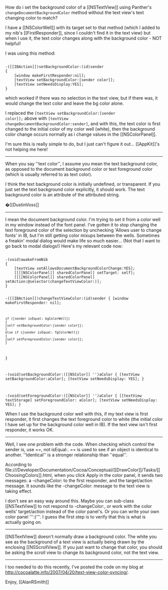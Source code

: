 How do i set the background color of a [[NSTextView]] using Panther's <code>changeDocumentBackgroundColor</code> method without the text view's text changing color to match?

I have a [[NSColorWell]] with its target set to that method (which I added to my nib's [[FirstResponder]], since I couldn't find it in the text view) but when I use it, the text color changes along with the background color - NOT helpful!

I was using this method:

<code>
-([[IBAction]])setBackgroundColor:(id)sender
{
    [window makeFirstResponder:nil];
    [textView setBackgroundColor:[sender color]];
    [textView setNeedsDisplay:YES];
}
</code>

which worked if there was no selection in the text view, but if there was, it would change the text color and leave the bg color alone.

I replaced the <code>[textView setBackgroundColor:[sender color]];</code> above with <code>[textView changeDocumentBackgroundColor:sender]</code>, and with this, the text color is first changed to the initial color of my color well (white), then the background color change occurs normally as i change values in the [[NSColorPanel]].

I'm sure this is really simple to do, but I just can't figure it out... [[AppKit]]'s not helping me here!

----

When you say ''text color'', I assume you mean the text background color, as opposed to the document background color or text foreground color (which is usually referred to as text color).

I think the text background color is initially undefined, or transparent. If you just set the text background color explicitly, it should work. The text background color is an attribute of the attributed string.

�[[DustinVoss]]

----

I mean the document background color. I'm trying to set it from a color well in my window instead of the font panel. I've gotten it to stop changing the text foreground color of the selection by unchecking 'Allows user to change fonts' in IB, but I'm still getting color mixups between the wells. Sometimes a freakin' modal dialog would make life so much easier... (Not that I want to go back to modal dialogs!) Here's my relevant code now:

<code>
-(void)awakeFromNib
{
    [textView setAllowsDocumentBackgroundColorChange:YES];
    [[[[NSColorPanel]] sharedColorPanel] setTarget: self];
    [[[[NSColorPanel]] sharedColorPanel] setAction:@selector(changeTextViewColor:)];
}

-([[IBAction]])changeTextViewColor:(id)sender
{
    [window makeFirstResponder: nil];
    
    if ([sender isEqual: bgColorWell])
    {
	[self setBackgroundColor:[sender color]];
    }
    else if ([sender isEqual: fgColorWell])
    {
	[self setForegroundColor:[sender color]];
    }
}

-(void)setBackgroundColor:([[NSColor]] '')aColor
{
    [textView setBackgroundColor:aColor];
    [textView setNeedsDisplay: YES];
}

-(void)setForegroundColor:([[NSColor]] '')aColor
{
    [[textView textStorage] setForegroundColor: aColor];
    [textView setNeedsDisplay: YES];
}
</code>

When I use the background color well with this, if my text view is first responder, it first changes the text foreground color to white (the initial color I have set up for the background color well in IB). If the text view isn't first responder, it works OK.

----

Well, I see one problem with the code. When checking which control the sender is, use ==, not isEqual:. == is used to see if an object is identical to another. ''Identical'' is a stronger relationship than ''equal''.

According to file:///Developer/Documentation/Cocoa/Conceptual/[[DrawColor]]/Tasks/[[ChoosingColors]].html, when you click Apply in the color panel, it sends two messages: a -changeColor: to the first responder, and the target/action message. It sounds like the -changeColor: message to the text view is taking effect.

I don't see an easy way around this. Maybe you can sub-class [[NSTextView]] to not respond to -changeColor:, or work with the color wells' target/action instead of the color panel's. Or you can write your own color panel ''':)'''. I guess the first step is to verify that this is what is actually going on.

----

[[NSTextView]] doesn't normally draw a background color. The white you see as the background of a text view is actually being drawn by the enclosing [[NSScrollView]]. If you just want to change that color, you should be asking the scroll view to change its background color, not the text view.

----

I too needed to do this recently, I've posted the code on my blog at http://cocoalatte.info/2007/04/20/text-view-color-syncing/.

Enjoy, [[AlanRSmith]]